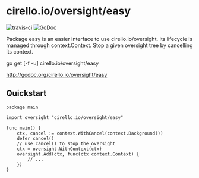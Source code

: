 # cirello.io/oversight/easy

[![travis-ci](https://api.travis-ci.org/ucirello/oversight.svg?branch=master)](https://travis-ci.org/ucirello/oversight)
[![GoDoc](https://godoc.org/cirello.io/oversight/easy?status.svg)](https://godoc.org/cirello.io/oversight/easy)


Package easy is an easier interface to use cirello.io/oversight. Its lifecycle
is managed through context.Context. Stop a given oversight tree by cancelling
its context.

go get [-f -u] cirello.io/oversight/easy

http://godoc.org/cirello.io/oversight/easy


## Quickstart

```
package main

import oversight "cirello.io/oversight/easy"

func main() {
	ctx, cancel := context.WithCancel(context.Background())
	defer cancel()
	// use cancel() to stop the oversight
	ctx = oversight.WithContext(ctx)
	oversight.Add(ctx, func(ctx context.Context) {
		// ...
	})
}
```